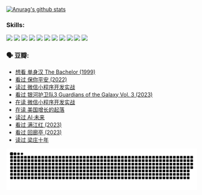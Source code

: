 
[![Anurag's github stats](https://github-readme-stats.vercel.app/api?username=w940853815)](https://github.com/anuraghazra/github-readme-stats)

### Skills:

<code><img height="32" src="https://cdn.jsdelivr.net/npm/simple-icons@v5/icons/python.svg"></code>
<code><img height="32" src="https://cdn.jsdelivr.net/npm/simple-icons@v5/icons/javascript.svg"></code>
<code><img height="32" src="https://cdn.jsdelivr.net/npm/simple-icons@v5/icons/django.svg"></code>
<code><img height="32" src="https://cdn.jsdelivr.net/npm/simple-icons@v5/icons/flask.svg"></code>
<code><img height="32" src="https://cdn.jsdelivr.net/npm/simple-icons@v5/icons/vuetify.svg"></code>
<code><img height="32" src="https://cdn.jsdelivr.net/npm/simple-icons@v5/icons/git.svg"></code>
<code><img height="32" src="https://cdn.jsdelivr.net/npm/simple-icons@v5/icons/docker.svg"></code>
<code><img height="32" src="https://cdn.jsdelivr.net/npm/simple-icons@v5/icons/postgresql.svg"></code>
<code><img height="32" src="https://cdn.jsdelivr.net/npm/simple-icons@v5/icons/elasticsearch.svg"></code>
<code><img height="32" src="https://cdn.jsdelivr.net/npm/simple-icons@v5/icons/macos.svg"></code>
<code><img height="32" src="https://cdn.jsdelivr.net/npm/simple-icons@v5/icons/linux.svg"></code>

### 🗣 豆瓣:

<!-- DOUBAN-ACTIVITIES:START -->
- [想看 单身汉 The Bachelor‎ (1999)](https://www.douban.com/people/136069238/status/4250318861/?_i=85333716)
- [看过 保你平安‎ (2022)](https://www.douban.com/people/136069238/status/4239139510/?_i=85333716)
- [读过 微信小程序开发实战](https://www.douban.com/people/136069238/status/4237321528/?_i=85333716)
- [看过 银河护卫队3 Guardians of the Galaxy Vol. 3‎ (2023)](https://www.douban.com/people/136069238/status/4236631849/?_i=85333716)
- [在读 微信小程序开发实战](https://www.douban.com/people/136069238/status/4230177692/?_i=85333716)
- [在读 美国增长的起落](https://www.douban.com/people/136069238/status/4220055912/?_i=85333716)
- [读过 AI·未来](https://www.douban.com/people/136069238/status/4220054171/?_i=85333716)
- [看过 满江红‎ (2023)](https://www.douban.com/people/136069238/status/4219146433/?_i=85333716)
- [看过 回廊亭‎ (2023)](https://www.douban.com/people/136069238/status/4215992758/?_i=85333716)
- [读过 梁庄十年](https://www.douban.com/people/136069238/status/4206664969/?_i=85333716)
<!-- DOUBAN-ACTIVITIES:END -->


![Snake animation](https://raw.githubusercontent.com/w940853815/w940853815/output/github-contribution-grid-snake.svg)

<!--
**w940853815/w940853815** is a ✨ _special_ ✨ repository because its `README.md` (this file) appears on your GitHub profile.

Here are some ideas to get you started:

- 🔭 I’m currently working on ...
- 🌱 I’m currently learning ...
- 👯 I’m looking to collaborate on ...
- 🤔 I’m looking for help with ...
- 💬 Ask me about ...
- 📫 How to reach me: ...
- 😄 Pronouns: ...
- ⚡ Fun fact: ...
-->

